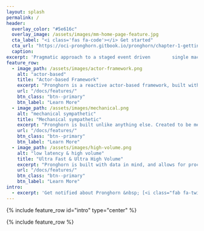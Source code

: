 ```yaml
---
layout: splash
permalink: /
header:
  overlay_color: "#5e616c"
  overlay_image: /assets/images/mm-home-page-feature.jpg
  cta_label: "<i class='fas fa-code'></i> Get started"
  cta_url: "https://oci-pronghorn.gitbook.io/pronghorn/chapter-1-getting-started-with-pronghorn/1.-hello-world-introduction/0.-getting-started"
  caption:
excerpt: 'Pragmatic approach to a staged event driven        single machine embedded micro-framework.<br /> <br /><br /> {::nomarkdown}{:/nomarkdown}'
feature_row:
  - image_path: /assets/images/actor-framework.png
    alt: "actor-based"
    title: "Actor-based Framework"
    excerpt: "Pronghorn is a reactive actor-based framework, built with Java 8. With business aware scheduling, Pronghorn allows developers to build powerful products without worrying about thread safety, scheduling, etc..."
    url: "/docs/features/"
    btn_class: "btn--primary"
    btn_label: "Learn More"
  - image_path: /assets/images/mechanical.png
    alt: "mechanical sympathetic"
    title: "Mechanical sympathetic"
    excerpt: "Pronghorn is built unlike anything else. Created to be mechanical sympathetic, Pronghorn allows for a non-blocking garbage-free runtime while ensuring correctness of your program."
    url: "/docs/features/"
    btn_class: "btn--primary"
    btn_label: "Learn More"
  - image_path: /assets/images/high-volume.png
    alt: "low latency & high volume"
    title: "Ultra Fast & Ultra High Volume"
    excerpt: "Pronghorn is built with data in mind, and allows for processing of data with very low latency and incredibly high volume while having a minimal memory footprint."
    url: "/docs/features/"
    btn_class: "btn--primary"
    btn_label: "Learn More"
intro:
  - excerpt: 'Get notified about Pronghorn &nbsp; [<i class="fab fa-twitter"></i> @nathantippy](https://twitter.com/nathantippy){: .btn .btn--twitter}'
---
```


{% include feature_row id="intro" type="center" %}

{% include feature_row %}